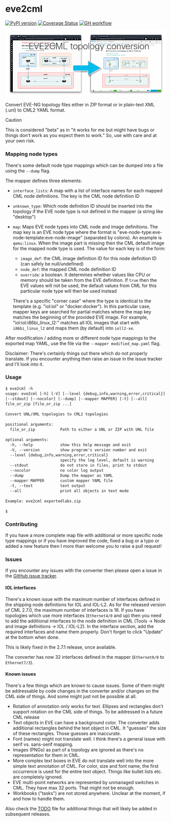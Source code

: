 # eve2cml

[![PyPI version](https://badge.fury.io/py/eve2cml.svg)](https://pypi.org/project/eve2cml/) [![Coverage Status](https://coveralls.io/repos/github/CiscoDevNet/eve2cml/badge.svg?branch=main)](https://coveralls.io/github/CiscoDevNet/eve2cml?branch=main) [![GH workflow](https://github.com/CiscoDevNet/eve2cml/actions/workflows/python-package.yml/badge.svg)](https://github.com/CiscoDevNet/eve2cml/actions/workflows/python-package.yml)

![image showing a topology conversion](https://raw.githubusercontent.com/CiscoDevNet/eve2cml/main/assets/header.png)

Convert EVE-NG topology files either in ZIP format or in plain-text XML (.unl) to CML2 YAML format.

> [!CAUTION]
>
> This is considered "beta" as in "it works for me but might have bugs or things don't work as you expect them to work."  So, use with care and at your own risk.

### Mapping node types

There's some default node type mappings which can be dumped into a file using the `--dump` flag.

The mapper defines three elements:

- `interface_lists`: A map with a list of interface names for each mapped CML node definitions. The key is the CML node definition ID

- `unknown_type`: Which node definition ID should be inserted into the topology if the EVE node type is not defined in the mapper (a string like "desktop")

- `map`: Maps EVE node types into CML node and image definitions.  The map key is an EVE node type where the format is "eve-node-type:eve-node-template:eve-node-image" (separated by colons).  An example is `qemu:linux`.  When the image part is missing then the CML default image for the mapped node type is used.  The value for each key is of the form:

  - `image_def`: the CML image definition ID for this node definition ID (can safely be null/undefined)
  - `node_def`: the mapped CML node definition ID
  - `override`: a boolean. It determines whether values like CPU or memory should be taken from the EVE definition.  If `true` then the EVE values will not be used, the default values from CML for this particular node type will then be used instead

  There's a specific "corner case" where the type is identical to the template (e.g. "iol:iol" or "docker:docker").  In this particular case, mapper keys are searched for partial matches where the map key matches the beginning of the provided EVE image.  For example, "iol:iol:i86bi_linux_l2:" matches all IOL images that start with `i86bi_linux_l2` and maps them (by default) into `ioll2-xe`.

After modification / adding more or different node type mappings to the exported map YAML, use the file via the `--mapper modified_map.yaml` flag.

Disclaimer:  There's certainly things out there which do not properly translate.  If you encounter anything then raise an issue in the issue tracker and I'll look into it.

### Usage

```
$ eve2cml -h
usage: eve2cml [-h] [-V] [--level {debug,info,warning,error,critical}] [--stdout] [--nocolor] [--dump] [--mapper MAPPER] [-t] [--all] file_or_zip [file_or_zip ...]

Convert UNL/XML topologies to CML2 topologies

positional arguments:
  file_or_zip           Path to either a UNL or ZIP with UNL file

optional arguments:
  -h, --help            show this help message and exit
  -V, --version         show program's version number and exit
  --level {debug,info,warning,error,critical}
                        specify the log level, default is warning
  --stdout              do not store in files, print to stdout
  --nocolor             no color log output
  --dump                Dump the mapper as YAML
  --mapper MAPPER       custom mapper YAML file
  -t, --text            text output
  --all                 print all objects in text mode

Example: eve2cml exportedlabs.zip

$
```
### Contributing

If you have a more complete map file with additional or more specific node type mappings or if you have improved the code, fixed a bug or a typo or added a new feature then I more than welcome you to raise a pull request!

### Issues

If you encounter any issues with the converter then please open a issue in the [GitHub issue tracker](https://github.com/CiscoDevNet/eve2cml/issues).

#### IOL interfaces

There's a known issue with the maximum number of interfaces defined in the shipping node definitions for IOL and IOL-L2.  As for the released version of CML 2.7.0, the maximum number of interfaces is 16.  If you have topologies which use more interfaces (`Ethernet4/0` and up) then you need to add the additional interfaces to the node definition in CML (Tools -> Node and image definitions -> IOL / IOL-L2).  In the interface section, add the required interfaces and name them properly.  Don't forget to click "Update" at the bottom when done.

This is likely fixed in the 2.7.1 release, once available.

The converter has now 32 interfaces defined in the mapper (`Ethernet0/0` to `Ethernet7/3`).

#### Known issues

There's a few things which are known to cause issues.  Some of them might be addressable by code changes in the converter and/or changes on the CML side of things.  And some might just not be possible at all.

- Rotation of annotation only works for text.  Ellipses and rectangles don't support rotation on the CML side of things.  To be addressed in a future CML release
- Text objects in EVE can have a background color.  The converter adds additional rectangles behind the text object in CML.  It "guesses" the size of these rectangles.  Those guesses are inaccurate.
- Font (names) might not translate well.  I think there's a general issue with serif vs. sans-serif mapping.
- Images (PNGs) as part of a topology are ignored as there's no representation for them in CML.
- More complex text boxes in EVE do not translate well into the more simple text annotation of CML.  For color, size and font name, the first occurrence is used for the entire text object.  Things like bullet lists etc. are completely ignored.
- EVE multi-point networks are represented by unmanaged switches in CML.  They have max 32 ports.  That might not be enough.
- Workbooks ("tasks") are not stored anywhere.  Unclear at the moment, if and how to handle them.

Also check the [TODO](/TODO.md) file for additional things that will likely be added in subsequent releases.
